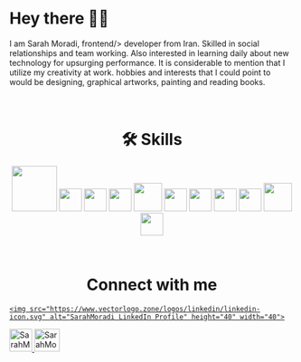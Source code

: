 <h1>Hey there 👩‍💻</h1>
<!-- <hr/> -->

I am Sarah Moradi, frontend/> developer from Iran. Skilled in social
relationships and team working. Also
interested in learning daily about new
technology for upsurging performance. It is considerable to mention that I
utilize my creativity at work. hobbies and
interests that I could point to would be
designing, graphical artworks, painting
and reading books.
<br/>
<br/><br/>


<h1 align="center">🛠 Skills</h1>  
<p align="center"> 
  <img src="https://www.vectorlogo.zone/logos/frontapp/frontapp-ar21.svg" width="80"/>
  <img src="https://ucarecdn.com/9c61ea56-9f08-4587-bc96-2a294eaaf0aa/" width="40"/>
  <img src="https://ucarecdn.com/47e077f7-2b14-4380-bf53-25cfebf74121/" width="40"/>
   <img src="https://ucarecdn.com/3f431bce-e529-4156-bcad-05e893197636/" width="40"/>
  <img src="https://ucarecdn.com/65119595-c0b0-4b95-93d8-dd748c18f7d6/" width="50"/>
  <img src="https://ucarecdn.com/58454cf4-2124-4616-8f02-f52c51a6237f/" width="40"/> 
<!--   <img src="https://upcdn.io/W142hJk/raw/demo/4mkjrYr42E.svg" width="40"/>  -->
  <img src="https://www.vectorlogo.zone/logos/git-scm/git-scm-icon.svg" width="40"/>
  <img src="https://www.vectorlogo.zone/logos/yarnpkg/yarnpkg-icon.svg" width="40"/>
  <img src="https://www.vectorlogo.zone/logos/getpostman/getpostman-icon.svg" width="40"/>
<!--   <img src="https://upcdn.io/W142hJk/raw/demo/4mkjoM9VDF.svg" width="60"/> -->
  <img src="https://ucarecdn.com/6f960c8d-01e6-40d7-a65f-e46d83d18b79/" width="50"/>
  <img src="https://ucarecdn.com/c2b2e3cb-eb50-4dbb-bf07-05bc67f68484/" width="40"/>
</p>
<br/>
<h1 align="center">Connect with me</h1> 
<p align="center"> 
  <a href="https://www.linkedin.com/in/sarah-moradii/" target="blank">
  
    <img src="https://www.vectorlogo.zone/logos/linkedin/linkedin-icon.svg" alt="SarahMoradi LinkedIn Profile" height="40" width="40">
  </a>
  <a href="https://t.me/CaptainHoook" target="blank">
    <img src="https://www.vectorlogo.zone/logos/telegram/telegram-tile.svg" alt="SarahMoradi Telegram Profile" height="40" width="40">
  </a>
  <a href="https://discord.com/users/Captain%20Hook#8500" target="blank">
    <img src="https://ucarecdn.com/faf89d5c-36db-435d-90b9-06fc0caf2a7d/" alt="SarahMoradi Discord Profile" height="40" width="45">
  </a>
</p>






<!-- Languages :
![Alt text](https://fastupload.io/en/jBKDhc3N1tQ4hzx/preview "Optional title")
<img src="https://fastupload.io/en/jBKDhc3N1tQ4hzx/file" alt="Alt text" title="Optional title" /> -->

